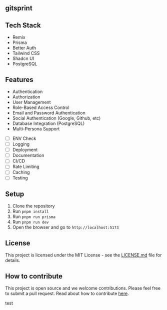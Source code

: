 ## gitsprint

## Tech Stack

- Remix
- Prisma
- Better Auth
- Tailwind CSS
- Shadcn UI
- PostgreSQL

## Features

- Authentication
- Authorization
- User Management
- Role-Based Access Control
- Email and Password Authentication
- Social Authentication (Google, Github, etc)
- Database Integration (PostgreSQL)
- Multi-Persona Support
- [ ] ENV Check
- [ ] Logging
- [ ] Deployment
- [ ] Documentation
- [ ] CI/CD
- [ ] Rate Limiting
- [ ] Caching
- [ ] Testing

## Setup

1. Clone the repository
2. Run `pnpm install`
3. Run `pnpm run prisma`
4. Run `pnpm run dev`
5. Open the browser and go to `http://localhost:5173`

## License

This project is licensed under the MIT License - see the [LICENSE.md](LICENSE.md) file for details.

## How to contribute

This project is open source and we welcome contributions. Please feel free to submit a pull request.
Read about how to contribute [here](CONTRIBUTING.md).

test